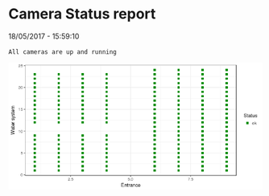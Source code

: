 Camera Status report
================
18/05/2017 - 15:59:10

    All cameras are up and running

![](camreport_files/figure-markdown_github/unnamed-chunk-2-1.png)
